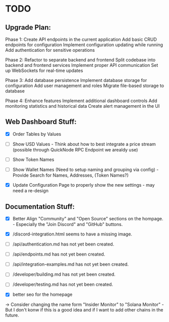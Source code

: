 # TODO

## Upgrade Plan:
Phase 1: Create API endpoints in the current application
Add basic CRUD endpoints for configuration
Implement configuration updating while running
Add authentication for sensitive operations

Phase 2: Refactor to separate backend and frontend
Split codebase into backend and frontend services
Implement proper API communication
Set up WebSockets for real-time updates

Phase 3: Add database persistence
Implement database storage for configuration
Add user management and roles
Migrate file-based storage to database

Phase 4: Enhance features
Implement additional dashboard controls
Add monitoring statistics and historical data
Create alert management in the UI

## Web Dashboard Stuff:
- [x] Order Tables by Values

- [ ] Show USD Values
        - Think about how to best integrate a price stream (possible through QuickNode RPC Endpoint we arealdy use)

- [ ] Show Token Names
- [ ] Show Wallet Names (Need to setup naming and grouping via config)
        - Provide Search for Names, Addresses, (Token Names?)

- [x] Update Configuration Page to properly show the new settings
        - may need a re-design


## Documentation Stuff:
- [x] Better Align "Community" and "Open Source" sections on the hompage.
        - Especially the "Join Discord" and "GitHub" buttons.

- [x] /discord-integration.html seems to have a missing image.

- [ ] /api/authentication.md has not yet been created.
- [ ] /api/endpoints.md has not yet been created.
- [ ] /api/integration-examples.md has not yet been created.
- [ ] /developer/building.md has not yet been created.
- [ ] /developer/testing.md has not yet been created.

- [x] better seo for the homepage

-> Consider changing the name form "Insider Monitor" to "Solana Monitor"
        - But I don't konw if this is a good idea and if I want to add other chains in the future.
